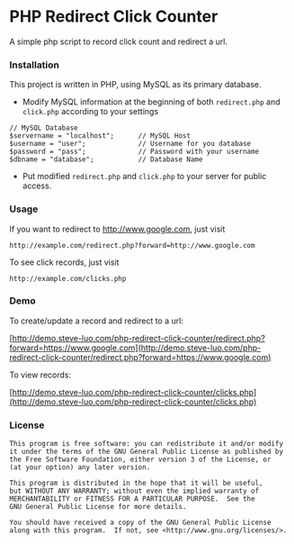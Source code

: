 # PHP Redirect Click Counter

A simple php script to record click count and redirect a url.

### Installation

This project is written in PHP, using MySQL as its primary database.

- Modify MySQL information at the beginning of both `redirect.php` and `click.php` according to your settings

```
// MySQL Database
$servername = "localhost";      // MySQL Host
$username = "user";             // Username for you database
$password = "pass";             // Password with your username
$dbname = "database";           // Database Name
```

- Put modified `redirect.php` and `click.php` to your server for public access.

### Usage

If you want to redirect to http://www.google.com, just visit

    http://example.com/redirect.php?forward=http://www.google.com

To see click records, just visit

    http://example.com/clicks.php

### Demo

To create/update a record and redirect to a url:

[http://demo.steve-luo.com/php-redirect-click-counter/redirect.php?forward=https://www.google.com](http://demo.steve-luo.com/php-redirect-click-counter/redirect.php?forward=https://www.google.com)

To view records:

[http://demo.steve-luo.com/php-redirect-click-counter/clicks.php](http://demo.steve-luo.com/php-redirect-click-counter/clicks.php)

### License

    This program is free software: you can redistribute it and/or modify
    it under the terms of the GNU General Public License as published by
    the Free Software Foundation, either version 3 of the License, or
    (at your option) any later version.

    This program is distributed in the hope that it will be useful,
    but WITHOUT ANY WARRANTY; without even the implied warranty of
    MERCHANTABILITY or FITNESS FOR A PARTICULAR PURPOSE.  See the
    GNU General Public License for more details.

    You should have received a copy of the GNU General Public License
    along with this program.  If not, see <http://www.gnu.org/licenses/>.
